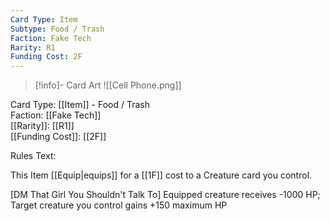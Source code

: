 ```yaml
---
Card Type: Item
Subtype: Food / Trash
Faction: Fake Tech
Rarity: R1
Funding Cost: 2F
---
```

> [!info]- Card Art
> ![[Cell Phone.png]]

Card Type: [[Item]] - Food / Trash  
Faction: [[Fake Tech]]  
[[Rarity]]: [[R1]]  
[[Funding Cost]]: [[2F]]  

Rules Text:  

This Item [[Equip|equips]] for a [[1F]] cost to a Creature card you control.  

[DM That Girl You Shouldn't Talk To] Equipped creature receives -1000 HP;
Target creature you control gains +150 maximum HP  